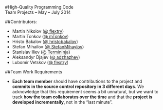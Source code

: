 #High-Quality Programming Code <br/>Team Projects – May – July 2014

##Contributors:
* Martin Nikolov ([@ flextry](https://github.com/flextry))
* Martin Tonkov ([@ mTonkov](https://github.com/mTonkov))
* Hristo Bakalov ([@ hristobakalov](https://github.com/hristobakalov))
* Stefan Mihailov ([@ StefanMihaylov](https://github.com/StefanMihaylov))
* Stanislav Iliev ([@ Termininja](https://github.com/Termininja))
* Aleksandyr Djajev ([@ adzhazhev](https://github.com/adzhazhev))
* Lubomir Vetskov ([@ flextry](https://github.com/flextry))

##Team Work Requirements
* **Each team member** should have contributions to the project and **commits in the source control
repository in 3 different days**. We acknowledge that this requirement seems a bit unnatural, but
we want to track **how the team collaborates over the time** and that the **project is developed
incrementally**, not in the “last minute”.
